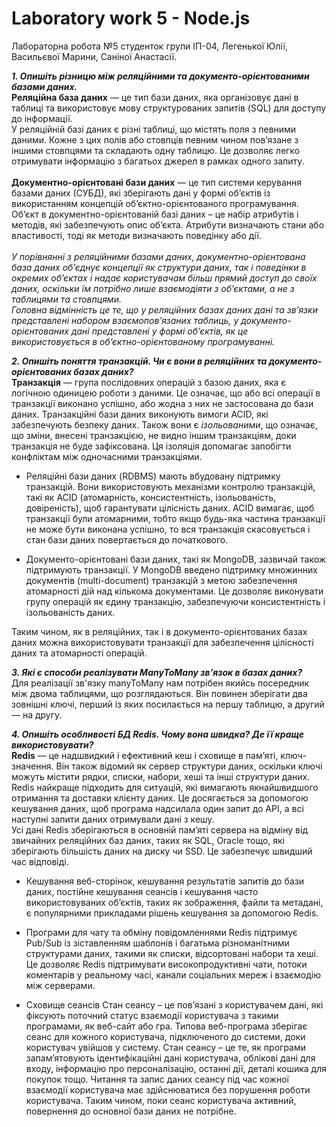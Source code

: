 # Laboratory work 5 - Node.js

Лабораторна робота №5 студенток групи ІП-04, Легенької Юлії, Васильєвої Марини, Саніної Анастасії.

**_1. Опишіть різницю між реляційними та документо-орієнтованими базами даних._**
<br/>
**Реляційна база даних** — це тип бази даних, яка організовує дані в таблиці та використовує мову структурованих запитів (SQL) для доступу до інформації.
<br/>
У реляційній базі даних є різні таблиці, що містять поля з певними даними. Кожне з цих полів або стовпців певним чином пов’язане з іншими стовпцями та складають одну таблицю. Це дозволяє легко отримувати інформацію з багатьох джерел в рамках одного запиту.
<br/>
<br/>
**Документно-орієнтовані бази даних** — це тип системи керування базами даних (СУБД), які зберігають дані у формі об’єктів із використанням концепцій об’єктно-орієнтованого програмування.
<br/>
Об’єкт в документно-орієнтованій базі даних – це набір атрибутів і методів, які забезпечують опис об’єкта. Атрибути визначають стани або властивості, тоді як методи визначають поведінку або дії.
<br/><br/>
*У порівнянні з реляційними базами даних, документно-орієнтована база даних об’єднує концепції як структури даних, так і поведінки в окремих об’єктах і надає користувачам більш прямий доступ до своїх даних, оскільки їм потрібно лише взаємодіяти з об’єктами, а не з таблицями та стовпцями.
<br/>
Головна відмінність це те, що у реляційних базах даних дані та зв’язки представлені набором взаємопов’язаних таблиць, у документо-орієнтованих дані представлені у формі об’єктів, як це використовується в об’єктно-орієнтованому програмуванні.*

**_2. Опишіть поняття транзакцій. Чи є вони в реляційних та документо-орієнтованих
базах даних?_**
<br/>
**Транзакція** — група послідовних операцій з базою даних, яка є логічною одиницею роботи з даними. Це означає, що або всі операції в транзакції виконано успішно, або жодна з них не застосована до бази даних. Транзакційні бази даних виконують вимоги ACID, які забезпечують безпеку даних. Також вони є *ізольованими*, що означає, що зміни, внесені транзакцією, не видно іншим транзакціям, доки транзакція не буде зафіксована. Ця ізоляція допомагає запобігти конфліктам між одночасними транзакціями.
<br/>
- Реляційні бази даних (RDBMS) мають вбудовану підтримку транзакцій. Вони використовують механізми контролю транзакцій, такі як ACID (атомарність, консистентність, ізольованість, довіреність), щоб гарантувати цілісність даних. ACID вимагає, щоб транзакції були атомарними, тобто якщо будь-яка частина транзакції не може бути виконана успішно, то вся транзакція скасовується і стан бази даних повертається до початкового.

- Документо-орієнтовані бази даних, такі як MongoDB, зазвичай також підтримують транзакції. У MongoDB введено підтримку множинних документів (multi-document) транзакцій з метою забезпечення атомарності дій над кількома документами. Це дозволяє виконувати групу операцій як єдину транзакцію, забезпечуючи консистентність і ізольованість даних.

Таким чином, як в реляційних, так і в документо-орієнтованих базах даних можна використовувати транзакції для забезпечення цілісності даних та атомарності операцій.

**_3. Які є способи реалізувати ManyToMany звʼязок в базах даних?_**
<br/>
Для реалізації зв'язку manyToMany нам потрібен якийсь посередник між двома таблицями, що розглядаються. Він повинен зберігати два зовнішні ключі, перший із яких посилається на першу таблицю, а другий — на другу.
<br/>

**_4. Опишіть особливості БД Redis. Чому вона швидка? Де її краще використовувати?_**
<br/>
**Redis** — це надшвидкий і ефективний кеш і сховище в пам’яті, ключ-значення. Він також відомий як сервер структури даних, оскільки ключі можуть містити рядки, списки, набори, хеші та інші структури даних.
<br/>
Redis найкраще підходить для ситуацій, які вимагають якнайшвидшого отримання та доставки клієнту даних. Це досягається за допомогою кешування даних, щоб програма надсилала один запит до API, а всі наступні запити даних отримували дані з кешу.
<br/>
Усі дані Redis зберігаються в основній пам’яті сервера на відміну від звичайних реляційних баз даних, таких як SQL, Oracle тощо, які зберігають більшість даних на диску чи SSD. Це забезпечує швидший час відповіді.
- Кешування веб-сторінок, кешування результатів запитів до бази даних, постійне кешування сеансів і кешування часто використовуваних об’єктів, таких як зображення, файли та метадані, є популярними прикладами рішень кешування за допомогою Redis.

- Програми для чату та обміну повідомленнями
Redis підтримує Pub/Sub із зіставленням шаблонів і багатьма різноманітними структурами даних, такими як списки, відсортовані набори та хеші. Це дозволяє Redis підтримувати високопродуктивні чати, потоки коментарів у реальному часі, канали соціальних мереж і взаємодію між серверами.

- Сховище сеансів
Стан сеансу – це пов’язані з користувачем дані, які фіксують поточний статус взаємодії користувача з такими програмами, як веб-сайт або гра. Типова веб-програма зберігає сеанс для кожного користувача, підключеного до системи, доки користувач увійшов у систему. Стан сеансу – це те, як програми запам’ятовують ідентифікаційні дані користувача, облікові дані для входу, інформацію про персоналізацію, останні дії, деталі кошика для покупок тощо.
Читання та запис даних сеансу під час кожної взаємодії користувача має здійснюватися без порушення роботи користувача. Таким чином, поки сеанс користувача активний, повернення до основної бази даних не потрібне.
<br/>
